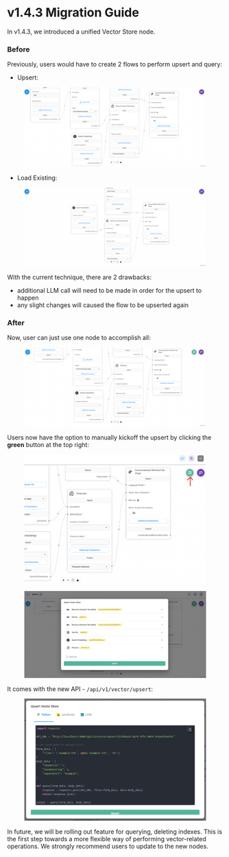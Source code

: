 # v1.4.3 Migration Guide

In v1.4.3, we introduced a unified Vector Store node.

### Before

Previously, users would have to create 2 flows to perform upsert and query:

* Upsert:

<figure><img src="../.gitbook/assets/image (1).png" alt=""><figcaption></figcaption></figure>

* Load Existing:

<figure><img src="../.gitbook/assets/image (1) (1).png" alt=""><figcaption></figcaption></figure>

With the current technique, there are 2 drawbacks:

* additional LLM call will need to be made in order for the upsert to happen
* any slight changes will caused the flow to be upserted again

### After

Now, user can just use one node to accomplish all:

<figure><img src="../.gitbook/assets/image (2).png" alt=""><figcaption></figcaption></figure>

Users now have the option to manually kickoff the upsert by clicking the **green** button at the top right:

<figure><img src="../.gitbook/assets/image (5).png" alt=""><figcaption></figcaption></figure>

<figure><img src="../.gitbook/assets/image (3).png" alt=""><figcaption></figcaption></figure>

It comes with the new API - `/api/v1/vector/upsert`:

<figure><img src="../.gitbook/assets/image (4).png" alt=""><figcaption></figcaption></figure>

In future, we will be rolling out feature for querying, deleting indexes. This is the first step towards a more flexible way of performing vector-related operations. We strongly recommend users to update to the new nodes.

